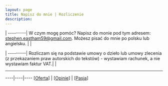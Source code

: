 ```yaml
---
layout: page
title: Napisz do mnie | Rozliczenie
description: 
---
```

|
---------|
W czym mogę pomóc? Napisz do monie pod tym adresem: stephen.eastham59@gmail.com. Możesz pisać do mnie po polsku lub angielsku. |
| 

|
---------|
Rozliczam się na podstawie umowy o dzieło lub umowy zlecenia (z przekazaniem praw autorskich do tekstów) - wystawiam rachunek, a nie wystawiam faktur VAT.|
|

---

----|----|----
[[Oferta](https://smoothenglish.com)] | [[Opinie](../pages/opinie.html)] | [[Pasja](../pages/probki.html)]